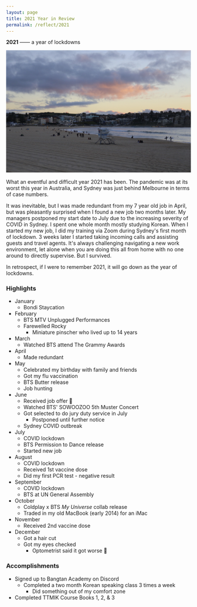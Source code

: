 ```yaml
---
layout: page
title: 2021 Year in Review
permalink: /reflect/2021
---
```


<b>2021</b> —— a year of lockdowns


<img src="/assets/2021-01-bondi-1.jpg" alt="Bondi Beach during sunset">


What an eventful and difficult year 2021 has been. The pandemic was at its worst this year in Australia, and Sydney was just behind Melbourne in terms of case numbers. 

It was inevitable, but I was made redundant from my 7 year old job in April, but  was pleasantly surprised when I found a new job two months later. My managers postponed my start date to July due to the increasing severity of COVID in Sydney. I spent one whole month mostly studying Korean. When I started my new job, I did my training via Zoom during Sydney's first month of lockdown. 3 weeks later I started taking incoming calls and assisting guests and travel agents. It's always challenging navigating a new work environment, let alone when you are doing this all from home with no one around to directly supervise. But I survived. 

In retrospect, if I were to remember 2021, it will go down as the year of lockdowns. 


### Highlights

- January
  - Bondi Staycation
- February
  - BTS MTV Unplugged Performances
  - Farewelled Rocky 
    - Miniature pinscher who lived up to 14 years
- March
  - Watched BTS attend The Grammy Awards
- April
  - Made redundant
- May
  - Celebrated my birthday with family and friends
  - Got my flu vaccination
  - BTS Butter release
  - Job hunting
- June
  - Received job offer 🎉
  - Watched BTS' SOWOOZOO 5th Muster Concert
  - Got selected to do jury duty service in July
    - Postponed until further notice
  - Sydney COVID outbreak
- July
  - COVID lockdown
  - BTS Permission to Dance release
  - Started new job
- August
  - COVID lockdown
  - Received 1st vaccine dose
  - Did my first PCR test - negative result
- September
  - COVID lockdown
  - BTS at UN General Assembly
- October
  - Coldplay x BTS *My Universe* collab release
  - Traded in my old MacBook (early 2014) for an iMac
- November
  - Received 2nd vaccine dose
- December
  - Got a hair cut
  - Got my eyes checked 
    - Optometrist said it got worse 🥲

### Accomplishments

- Signed up to Bangtan Academy on Discord
    - Completed a two month Korean speaking class 3 times a week
      - Did something out of my comfort zone
- Completed TTMIK Course Books 1, 2, & 3 

<style>
  .wrapper {
    max-width: 58em;
  }
</style>